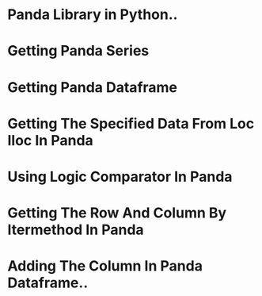 # Panda Library in Python..
# Getting Panda Series
# Getting Panda Dataframe 
# Getting The Specified Data From Loc Iloc In Panda
# Using Logic Comparator In Panda 
# Getting The Row And Column By Itermethod In Panda 
# Adding The Column In Panda Dataframe..
